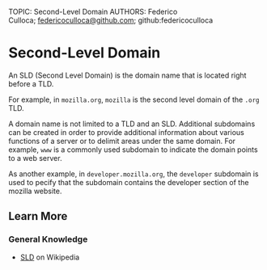 TOPIC: Second-Level Domain
AUTHORS: Federico Culloca; federicoculloca@github.com; github:federicoculloca

# Second-Level Domain

An SLD (Second Level Domain) is the domain name that is located right before a TLD.

For example, in `mozilla.org`, `mozilla` is the second level domain of the `.org` TLD.

A domain name is not limited to a TLD and an SLD. Additional subdomains can be created
in order to provide additional information about various functions of a server or to
delimit areas under the same domain. For example, `www` is a commonly used subdomain to
indicate the domain points to a web server.

As another example, in `developer.mozilla.org`, the `developer` subdomain is used to
pecify that the subdomain contains the developer section of the mozilla website.

## Learn More

### General Knowledge

- [SLD](https://en.wikipedia.org/wiki/Second-level%20domain) on Wikipedia
